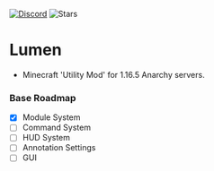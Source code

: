 [![Discord](https://img.shields.io/badge/Discord-52CAs8n8W3-blue)](https://discord.gg/52CAs8n8W3) ![Stars](https://img.shields.io/github/stars/olliem5/lumen)

# Lumen
- Minecraft 'Utility Mod' for 1.16.5 Anarchy servers.

### Base Roadmap
- [x] Module System
- [ ] Command System
- [ ] HUD System
- [ ] Annotation Settings  
- [ ] GUI
